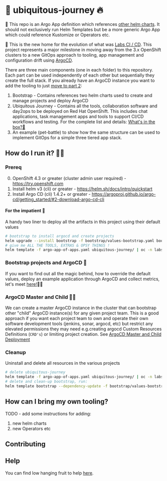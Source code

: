 # 🦄 ubiquitous-journey 🔥

🧰 This repo is an Argo App definition which references [other helm charts](https://github.com/redhat-cop/helm-charts.git). It should not exclusively run Helm Templates but be a more generic Argo App which could reference Kustomize or Operators etc.

🎨 This is the new home for the evolution of what was [Labs CI / CD](https://github.com/rht-labs/labs-ci-cd.git). This project represents a major milestone in moving away from the 3.x OpenShift clusters to a new GitOps approach to tooling, app management and configuration drift using [ArgoCD](https://argoproj.github.io/argo-cd/).

There are three main components (one in each folder) to this repository. Each part can be used independently of each other but sequentially they create the full stack. If you already have an ArgoCD instance you want to add the tooling to just [move to part 2](docs/bootstrap-argocd.md#tooling-for-application-development-🦅):
1. Bootstrap - Contains references two helm charts used to create and manage projects and deploy ArgoCD
2. Ubiquitous Journey - Contains all the tools, collaboration software and day2ops to be deployed on Red Hat OpenShift. This includes chat applications, task management apps and tools to support CI/CD workflows and testing. For the complete list and details: [What's in the box?👨](docs/whats-in-the-box.md)
3. An example (pet-battle) to show how the same structure can be used to implement GitOps for a simple three tiered app stack.

## How do I run it? 🏃‍♀️

### Prereq 
0. OpenShift 4.3 or greater (cluster admin user required) - https://try.openshift.com
1. Install helm v3 (cli) or greater - https://helm.sh/docs/intro/quickstart
2. Install Argo CD (cli) 1.4.2+ or greater - https://argoproj.github.io/argo-cd/getting_started/#2-download-argo-cd-cli

#### For the impatient 🤠
A handy two liner to deploy all the artifacts in this project using their default values
```bash
# bootstrap to install argocd and create projects
helm upgrade --install bootstrap -f bootstrap/values-bootstrap.yaml bootstrap --create-namespace --namespace labs-bootstrap
# give me ALL THE TOOLS, EXTRAS & OPSY THINGS !
helm template -f argo-app-of-apps.yaml ubiquitous-journey/ | oc -n labs-ci-cd apply -f-
```

### Bootstrap projects and ArgoCD 🍻
If you want to find out all the magic behind, how to override the default values, deploy an example application through ArgoCD and collect metrics, let's meet [here!](docs/bootstrap-argocd.md)🧙‍♀️


### ArgoCD Master and Child 👩‍👦
We can create a master ArgoCD instance in the cluster that can bootstrap other "child" ArgoCD instance(s) for any given project team. This is a good approach if you want each project team to own and operate their own software development tools (jenkins, sonar, argocd, etc) but restrict any elevated permissions they may need e.g.creating argocd Custom Resources Definitions (`CRD's`) or limiting project creation. See [ArgoCD Master and Child Deployment](docs/argocd-master-child.md)


### Cleanup 
Uninstall and delete all resources in the various projects
```bash
# delete ubiquitous-journey
helm template -f argo-app-of-apps.yaml ubiquitous-journey/ | oc -n labs-ci-cd delete -f-
# delete and clean-up bootstrap, run:
helm template bootstrap --dependency-update -f bootstrap/values-bootstrap.yaml bootstrap | oc delete -f-
```


## How can I bring my own tooling?

TODO - add some instructions for adding:
1) new helm charts
2) new Operators etc

## Contributing

## Help

You can find low hanging fruit to help [here](docs/help.md).
